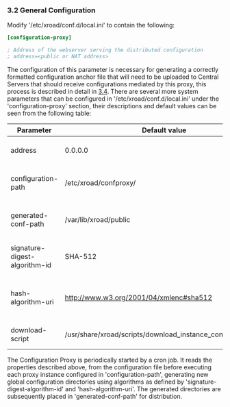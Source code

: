 ### 3.2 General Configuration

Modify '/etc/xroad/conf.d/local.ini' to contain the following:

```ini
[configuration-proxy]

; Address of the webserver serving the distributed configuration
; address=<public or NAT address>
```

The configuration of this parameter is necessary for generating a correctly formatted configuration anchor file that will need to be uploaded to Central Servers that should receive configurations mediated by this proxy, this process is described in detail in [3.4](#34-proxy-instance-configuration). There are several more system parameters that can be configured in '/etc/xroad/conf.d/local.ini' under the 'configuration-proxy' section, their descriptions and default values can be seen from the following table:

| Parameter                     | Default value                                               | Explanation                                                                                                                                                                                                                                   |
|-------------------------------|-------------------------------------------------------------|-----------------------------------------------------------------------------------------------------------------------------------------------------------------------------------------------------------------------------------------------|
| address                       | 0.0.0.0                                                     | The public IP or NAT address (reference data: 1.5) which can be accessed for downloading the distributed global configurations.                                                                                                               |
| configuration-path            | /etc/xroad/confproxy/                                       | Absolute path to the directory containing the configuration files of the proxy instance. The format of the configuration directory is described in [3.2.1](#321-configuration-structure-of-the-instances).                                    |
| generated-conf-path           | /var/lib/xroad/public                                       | Absolute path to the public web server directory where the global configuration files generated by this Configuration Proxy, should be placed for distribution.                                                                               |
| signature-digest-algorithm-id | SHA-512                                                     | ID of the digest algorithm the Configuration Proxy should use when computing global configuration signatures. The possible values are: *SHA-256*, *SHA-384*, *SHA-512*.                                                                       |
| hash-algorithm-uri            | http://www.w3.org/2001/04/xmlenc#sha512                     | URI identifying the algorithm the Configuration Proxy should use to calculate hash values for the global configuration file. The possible values are:<br>http://www.w3.org/2001/04/xmlenc#sha256,<br>http://www.w3.org/2001/04/xmlenc#sha512. |
| download-script               | /usr/share/xroad/scripts/download_instance_configuration.sh | Absolute path to the location of the script that initializes the global configuration download procedure.                                                                                                                                     |

The Configuration Proxy is periodically started by a cron job. It reads the properties described above, from the configuration file before executing each proxy instance configured in 'configuration-path', generating new global configuration directories using algorithms as defined by 'signature-digest-algorithm-id' and 'hash-algorithm-uri'. The generated directories are subsequently placed in 'generated-conf-path' for distribution.